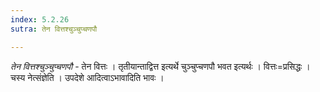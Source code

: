 ```yaml
---
index: 5.2.26
sutra: तेन वित्तश्चुञ्चुप्चणपौ

---
```

_तेन वित्तश्चुञ्चुप्चणपौ_ - तेन वित्तः । तृतीयान्ताद्वित्त इत्यर्थे चुञ्चुप्चणपौ भवत इत्यर्थः । वित्तः=प्रसिद्धः । चस्य नेत्संज्ञेति । उपदेशे आदित्वाऽभावादिति भावः ।